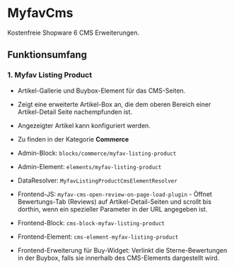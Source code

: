 # MyfavCms

Kostenfreie Shopware 6 CMS Erweiterungen.

## Funktionsumfang

### 1. Myfav Listing Product

* Artikel-Gallerie und Buybox-Element für das CMS-Seiten.
* Zeigt eine erweiterte Artikel-Box an, die dem oberen Bereich einer Artikel-Detail Seite nachempfunden ist.
* Angezeigter Artikel kann konfiguriert werden.
* Zu finden in der Kategorie **Commerce**

* Admin-Block: ```blocks/commerce/myfav-listing-product```
* Admin-Element: ```elements/myfav-listing-product```
* DataResolver: ```MyfavListingProductCmsElementResolver```
* Frontend-JS: ```myfav-cms-open-review-on-page-load-plugin``` - Öffnet Bewertungs-Tab (Reviews) auf Artikel-Detail-Seiten und scrollt bis dorthin, wenn ein spezieller Parameter in der URL angegeben ist.
* Frontend-Block: ```cms-block-myfav-listing-product```
* Frontend-Element: ```cms-element-myfav-listing-product```
* Frontend-Erweiterung für Buy-Widget:  Verlinkt die Sterne-Bewertungen in der Buybox, falls sie innerhalb des CMS-Elements dargestellt wird.

